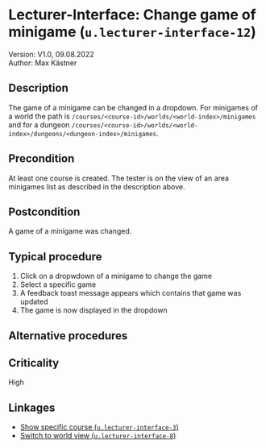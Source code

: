 # Lecturer-Interface: Change game of minigame (`u.lecturer-interface-12`)


Version: V1.0, 09.08.2022 \
Author: Max Kästner

## Description

The game of a minigame can be changed in a dropdown. For minigames of a world the path is `/courses/<course-id>/worlds/<world-index>/minigames` and for a dungeon `/courses/<course-id>/worlds/<world-index>/dungeons/<dungeon-index>/minigames`.

## Precondition

At least one course is created. The tester is on the view of an area minigames list as described in the description above.

## Postcondition

A game of a minigame was changed.

## Typical procedure

1. Click on a dropwdown of a minigame to change the game
2. Select a specific game
3. A feedback toast message appears which contains that game was updated
4. The game is now displayed in the dropdown

## Alternative procedures


## Criticality

High

## Linkages

- [Show specific course (`u.lecturer-interface-3`)](u-lecturer-interface-03-show-specific-course.md)
- [Switch to world view (`u.lecturer-interface-8`)](u-lecturer-interface-08-switch-to-world-view.md)